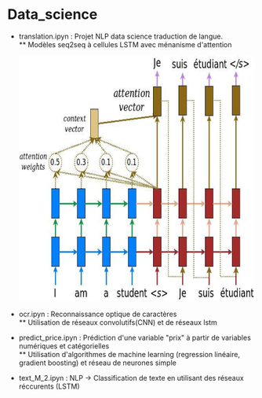 # Data_science

* translation.ipyn : Projet NLP data science traduction de langue.   
  ** Modèles seq2seq à cellules LSTM avec ménanisme d'attention
  
  <img src="images/attention_mechanism.jpg" width="500" height="500">

* ocr.ipyn : Reconnaissance optique de caractères  
  ** Utilisation de réseaux convolutifs(CNN) et de réseaux lstm  

* predict_price.ipyn : Prédiction d'une variable "prix" à partir de variables numériques et catégorielles  
  ** Utilisation d'algorithmes de machine learning (regression linéaire, gradient boosting) et réseau de neurones simple  
  
* text_M_2.ipyn : NLP -> Classification de texte en utilisant des réseaux réccurents (LSTM) 
  
